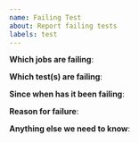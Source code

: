 ```yaml
---
name: Failing Test
about: Report failing tests
labels: test
---
```


**Which jobs are failing**:

**Which test(s) are failing**:

**Since when has it been failing**:

**Reason for failure**:

**Anything else we need to know**:
